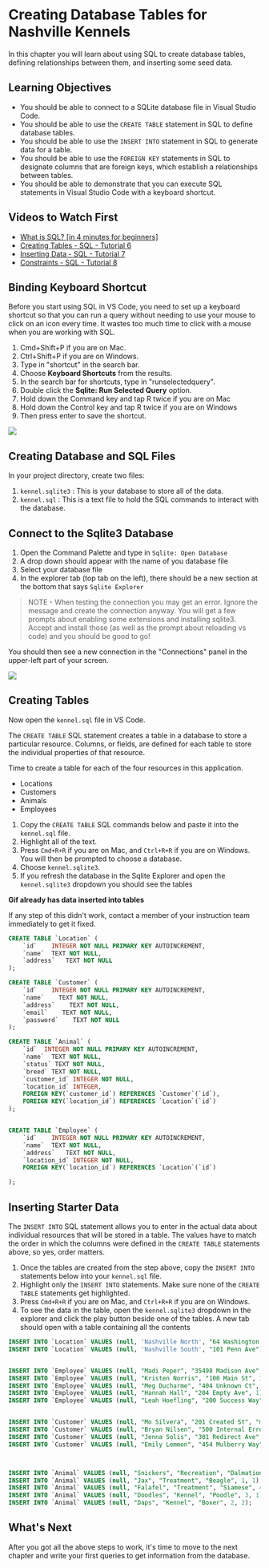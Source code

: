 # Creating Database Tables for Nashville Kennels

In this chapter you will learn about using SQL to create database tables, defining relationships between them, and inserting some seed data.

## Learning Objectives

* You should be able to connect to a SQLite database file in Visual Studio Code.
* You should be able to use the `CREATE TABLE` statement in SQL to define database tables.
* You should be able to use the `INSERT INTO` statement in SQL to generate data for a table.
* You should be able to use the `FOREIGN KEY` statements in SQL to designate columns that are foreign keys, which establish a relationships between tables.
* You should be able to demonstrate that you can execute SQL statements in Visual Studio Code with a keyboard shortcut.

## Videos to Watch First

* [What is SQL? [in 4 minutes for beginners]](https://www.youtube.com/watch?v=27axs9dO7AE)
* [Creating Tables - SQL - Tutorial 6](https://youtu.be/SPPTQwx4FfE?t=300)
* [Inserting Data - SQL - Tutorial 7](https://www.youtube.com/watch?v=3Qq93zqO3GE)
* [Constraints - SQL - Tutorial 8](https://www.youtube.com/watch?v=9WP35xwZ3tk)

## Binding Keyboard Shortcut

Before you start using SQL in VS Code, you need to set up a keyboard shortcut so that you can run a query without needing to use your mouse to click on an icon every time. It wastes too much time to click with a mouse when you are working with SQL.

1. Cmd+Shift+P if you are on Mac.
1. Ctrl+Shift+P if you are on Windows.
1. Type in "shortcut" in the search bar.
1. Choose **Keyboard Shortcuts** from the results.
1. In the search bar for shortcuts, type in "runselectedquery".
1. Double click the **Sqlite: Run Selected Query** option.
1. Hold down the Command key and tap R twice if you are on Mac
1. Hold down the Control key and tap R twice if you are on Windows
1. Then press enter to save the shortcut.


![](./images/add_keyboard_shortcut.gif)


## Creating Database and SQL Files

In your project directory, create two files:

1. `kennel.sqlite3` : This is your database to store all of the data.
1. `kennel.sql` : This is a text file to hold the SQL commands to interact with the database.

## Connect to the Sqlite3 Database

1. Open the Command Palette and type in `Sqlite: Open Database`
2. A drop down should appear with the name of you database file
3. Select your database file
4. In the explorer tab (top tab on the left), there should be a new section at the bottom that says `Sqlite Explorer`

> NOTE - When testing the connection you may get an error. Ignore the message and create the connection anyway. You will get a few prompts about enabling some extensions and installing sqlite3. Accept and install those (as well as the prompt about reloading vs code) and you should be good to go!

You should then see a new connection in the "Connections" panel in the upper-left part of your screen.

![](./images/connect_db_file.gif)

## Creating Tables

Now open the `kennel.sql` file in VS Code.

The `CREATE TABLE` SQL statement creates a table in a database to store a particular resource. Columns, or fields, are defined for each table to store the individual properties of that resource.

Time to create a table for each of the four resources in this application.

* Locations
* Customers
* Animals
* Employees

1. Copy the `CREATE TABLE` SQL commands below and paste it into the `kennel.sql` file.
2. Highlight all of the text.
3. Press `Cmd+R+R` if you are on Mac, and `Ctrl+R+R` if you are on Windows. You will then be prompted to choose a database.
4.  Choose `kennel.sqlite3`.
5. If you refresh the database in the Sqlite Explorer and open the `kennel.sqlite3` dropdown you should see the tables

[](./images/run_sql.gif)
**Gif already has data inserted into tables**

If any step of this didn't work, contact a member of your instruction team immediately to get it fixed.

```sql
CREATE TABLE `Location` (
	`id`	INTEGER NOT NULL PRIMARY KEY AUTOINCREMENT,
	`name`	TEXT NOT NULL,
	`address`	TEXT NOT NULL
);

CREATE TABLE `Customer` (
    `id`    INTEGER NOT NULL PRIMARY KEY AUTOINCREMENT,
    `name`    TEXT NOT NULL,
    `address`    TEXT NOT NULL,
    `email`    TEXT NOT NULL,
    `password`    TEXT NOT NULL
);

CREATE TABLE `Animal` (
	`id`  INTEGER NOT NULL PRIMARY KEY AUTOINCREMENT,
	`name`  TEXT NOT NULL,
	`status` TEXT NOT NULL,
	`breed` TEXT NOT NULL,
	`customer_id` INTEGER NOT NULL,
	`location_id` INTEGER,
	FOREIGN KEY(`customer_id`) REFERENCES `Customer`(`id`),
	FOREIGN KEY(`location_id`) REFERENCES `Location`(`id`)
);


CREATE TABLE `Employee` (
	`id`	INTEGER NOT NULL PRIMARY KEY AUTOINCREMENT,
	`name`	TEXT NOT NULL,
	`address`	TEXT NOT NULL,
	`location_id` INTEGER NOT NULL,
	FOREIGN KEY(`location_id`) REFERENCES `Location`(`id`)

);
```

## Inserting Starter Data


The `INSERT INTO` SQL statement allows you to enter in the actual data about individual resources that will be stored in a table. The values have to match the order in which the columns were defined in the `CREATE TABLE` statements above, so yes, order matters.

1. Once the tables are created from the step above, copy the `INSERT INTO` statements below into your `kennel.sql` file.
1. Highlight only the `INSERT INTO` statements. Make sure none of the `CREATE TABLE` statements get highlighted.
1. Press `Cmd+R+R` if you are on Mac, and `Ctrl+R+R` if you are on Windows.
1. To see the data in the table, open the `kennel.sqlite3` dropdown in the explorer and click the play button beside one of the tables. A new tab should open with a table containing all the contents

```sql
INSERT INTO `Location` VALUES (null, 'Nashville North', "64 Washington Heights");
INSERT INTO `Location` VALUES (null, 'Nashville South', "101 Penn Ave");


INSERT INTO `Employee` VALUES (null, "Madi Peper", "35498 Madison Ave", 1);
INSERT INTO `Employee` VALUES (null, "Kristen Norris", "100 Main St", 1);
INSERT INTO `Employee` VALUES (null, "Meg Ducharme", "404 Unknown Ct", 2);
INSERT INTO `Employee` VALUES (null, "Hannah Hall", "204 Empty Ave", 1);
INSERT INTO `Employee` VALUES (null, "Leah Hoefling", "200 Success Way", 2);


INSERT INTO `Customer` VALUES (null, "Mo Silvera", "201 Created St", "mo@silvera.com", "password");
INSERT INTO `Customer` VALUES (null, "Bryan Nilsen", "500 Internal Error Blvd", "bryan@nilsen.com", "password");
INSERT INTO `Customer` VALUES (null, "Jenna Solis", "301 Redirect Ave", "jenna@solis.com", "password");
INSERT INTO `Customer` VALUES (null, "Emily Lemmon", "454 Mulberry Way", "emily@lemmon.com", "password");



INSERT INTO `Animal` VALUES (null, "Snickers", "Recreation", "Dalmation", 4, 1);
INSERT INTO `Animal` VALUES (null, "Jax", "Treatment", "Beagle", 1, 1);
INSERT INTO `Animal` VALUES (null, "Falafel", "Treatment", "Siamese", 4, 2);
INSERT INTO `Animal` VALUES (null, "Doodles", "Kennel", "Poodle", 3, 1);
INSERT INTO `Animal` VALUES (null, "Daps", "Kennel", "Boxer", 2, 2);
```

## What's Next

After you got all the above steps to work, it's time to move to the next chapter and write your first queries to get information from the database.
